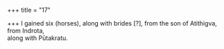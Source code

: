 +++
title = "17"

+++
I gained six (horses), along with brides [?], from the son of Atithigva,  from Indrota,  
along with Pūtakratu.  